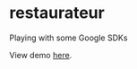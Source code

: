 # restaurateur
Playing with some Google SDKs

View demo [here](http://montzkie18.github.io/restaurateur).
